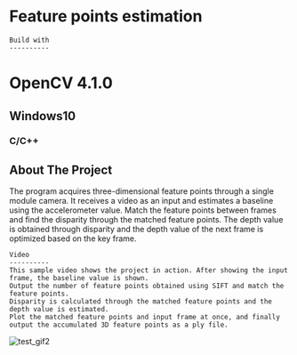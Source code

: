 
 Feature points estimation
 =========================
   
    Build with
    ----------
   # OpenCV 4.1.0
   ##  Windows10
   ###  C/C++
   About The Project
   -----------------
The program acquires three-dimensional feature points through a single module camera. It receives a video as an input and estimates a baseline using the accelerometer value. Match the feature points between frames and find the disparity through the matched feature points. The depth value is obtained through disparity and the depth value of the next frame is optimized based on the key frame.
   
   
    Video
    ----------
    This sample video shows the project in action. After showing the input frame, the baseline value is shown.
    Output the number of feature points obtained using SIFT and match the feature points.
    Disparity is calculated through the matched feature points and the depth value is estimated.
    Plot the matched feature points and input frame at once, and finally output the accumulated 3D feature points as a ply file.
![test_gif2](https://user-images.githubusercontent.com/93419240/139624119-f2cea1b1-288f-4ea7-91b0-5ab08f389e1c.gif)



